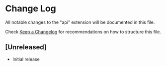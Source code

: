 # Change Log

All notable changes to the "api" extension will be documented in this file.

Check [Keep a Changelog](http://keepachangelog.com/) for recommendations on how to structure this file.

## [Unreleased]

- Initial release